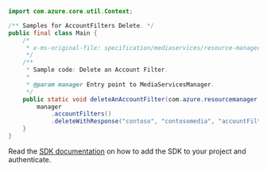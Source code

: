 ```java
import com.azure.core.util.Context;

/** Samples for AccountFilters Delete. */
public final class Main {
    /*
     * x-ms-original-file: specification/mediaservices/resource-manager/Microsoft.Media/stable/2021-11-01/examples/accountFilters-delete.json
     */
    /**
     * Sample code: Delete an Account Filter.
     *
     * @param manager Entry point to MediaServicesManager.
     */
    public static void deleteAnAccountFilter(com.azure.resourcemanager.mediaservices.MediaServicesManager manager) {
        manager
            .accountFilters()
            .deleteWithResponse("contoso", "contosomedia", "accountFilterWithTimeWindowAndTrack", Context.NONE);
    }
}
```

Read the [SDK documentation](https://github.com/Azure/azure-sdk-for-java/blob/azure-resourcemanager-mediaservices_2.0.0/sdk/mediaservices/azure-resourcemanager-mediaservices/README.md) on how to add the SDK to your project and authenticate.
